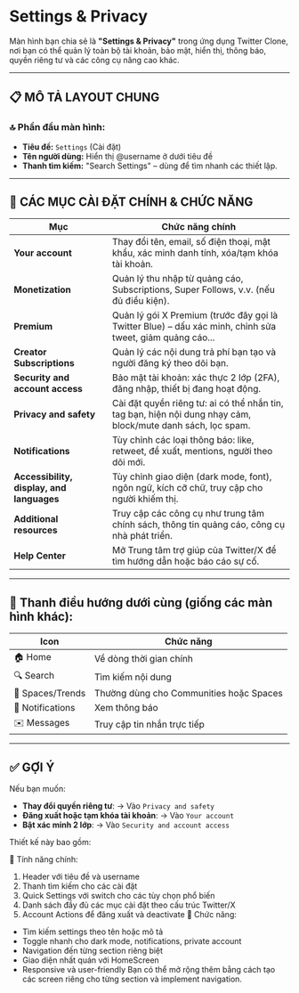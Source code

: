 # Settings & Privacy
Màn hình bạn chia sẻ là **"Settings & Privacy"** trong ứng dụng Twitter Clone, nơi bạn có thể quản lý toàn bộ tài khoản, bảo mật, hiển thị, thông báo, quyền riêng tư và các công cụ nâng cao khác.

---

## 📋 **MÔ TẢ LAYOUT CHUNG**

### 🔝 **Phần đầu màn hình:**

* **Tiêu đề:** `Settings` (Cài đặt)
* **Tên người dùng:** Hiển thị @username ở dưới tiêu đề
* **Thanh tìm kiếm:** "Search Settings" – dùng để tìm nhanh các thiết lập.

---

## 🧩 **CÁC MỤC CÀI ĐẶT CHÍNH & CHỨC NĂNG**

| Mục                                       | Chức năng chính                                                                                              |
| ----------------------------------------- | ------------------------------------------------------------------------------------------------------------ |
| **Your account**                          | Thay đổi tên, email, số điện thoại, mật khẩu, xác minh danh tính, xóa/tạm khóa tài khoản.                    |
| **Monetization**                          | Quản lý thu nhập từ quảng cáo, Subscriptions, Super Follows, v.v. (nếu đủ điều kiện).                        |
| **Premium**                               | Quản lý gói X Premium (trước đây gọi là Twitter Blue) – dấu xác minh, chỉnh sửa tweet, giảm quảng cáo...     |
| **Creator Subscriptions**                 | Quản lý các nội dung trả phí bạn tạo và người đăng ký theo dõi bạn.                                          |
| **Security and account access**           | Bảo mật tài khoản: xác thực 2 lớp (2FA), đăng nhập, thiết bị đang hoạt động.                                 |
| **Privacy and safety**                    | Cài đặt quyền riêng tư: ai có thể nhắn tin, tag bạn, hiện nội dung nhạy cảm, block/mute danh sách, lọc spam. |
| **Notifications**                         | Tùy chỉnh các loại thông báo: like, retweet, đề xuất, mentions, người theo dõi mới.                          |
| **Accessibility, display, and languages** | Tùy chỉnh giao diện (dark mode, font), ngôn ngữ, kích cỡ chữ, truy cập cho người khiếm thị.                  |
| **Additional resources**                  | Truy cập các công cụ như trung tâm chính sách, thông tin quảng cáo, công cụ nhà phát triển.                  |
| **Help Center**                           | Mở Trung tâm trợ giúp của Twitter/X để tìm hướng dẫn hoặc báo cáo sự cố.                                     |

---

## 📌 **Thanh điều hướng dưới cùng** (giống các màn hình khác):

| Icon             | Chức năng                               |
| ---------------- | --------------------------------------- |
| 🏠 Home          | Về dòng thời gian chính                 |
| 🔍 Search        | Tìm kiếm nội dung                       |
| 🧿 Spaces/Trends | Thường dùng cho Communities hoặc Spaces |
| 🔔 Notifications | Xem thông báo                           |
| ✉️ Messages      | Truy cập tin nhắn trực tiếp             |

---

## ✅ GỢI Ý

Nếu bạn muốn:

* **Thay đổi quyền riêng tư**: → Vào `Privacy and safety`
* **Đăng xuất hoặc tạm khóa tài khoản**: → Vào `Your account`
* **Bật xác minh 2 lớp**: → Vào `Security and account access`

Thiết kế này bao gồm:

🎨 Tính năng chính:
1. Header với tiêu đề và username
2. Thanh tìm kiếm cho các cài đặt
3. Quick Settings với switch cho các tùy chọn phổ biến
4. Danh sách đầy đủ các mục cài đặt theo cấu trúc Twitter/X
5. Account Actions để đăng xuất và deactivate
🔧 Chức năng:
- Tìm kiếm settings theo tên hoặc mô tả
- Toggle nhanh cho dark mode, notifications, private account
- Navigation đến từng section riêng biệt
- Giao diện nhất quán với HomeScreen
- Responsive và user-friendly
Bạn có thể mở rộng thêm bằng cách tạo các screen riêng cho từng section và implement navigation.